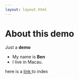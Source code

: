 ```yaml
---
layout: layout.html
---
```


# About this demo

Just a **demo**

- My name is **Ben**
- I live in Macau.

here is a <a href='/index'> link </a> to index
